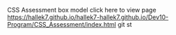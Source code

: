 CSS Assessment box model click here to view page
https://hallek7.github.io/hallek7-hallek7.github.io/Dev10-Program/CSS_Assessment/index.html
git st
